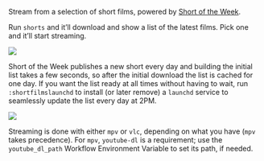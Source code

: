 Stream from a selection of short films, powered by [Short of the Week](https://www.shortoftheweek.com/).

Run `shorts` and it’ll download and show a list of the latest films. Pick one and it’ll start streaming.

![](http://i.imgur.com/lSdFrwH.png)

Short of the Week publishes a new short every day and building the initial list takes a few seconds, so after the initial download the list is cached for one day. If you want the list ready at all times without having to wait, run `:shortfilmslaunchd` to install (or later remove) a `launchd` service to seamlessly update the list every day at 2PM.

![](http://i.imgur.com/XwpXJSY.png)

Streaming is done with either `mpv` or `vlc`, depending on what you have (`mpv` takes precedence). For `mpv`, `youtube-dl` is a requirement; use the `youtube_dl_path` Workflow Environment Variable to set its path, if needed.
